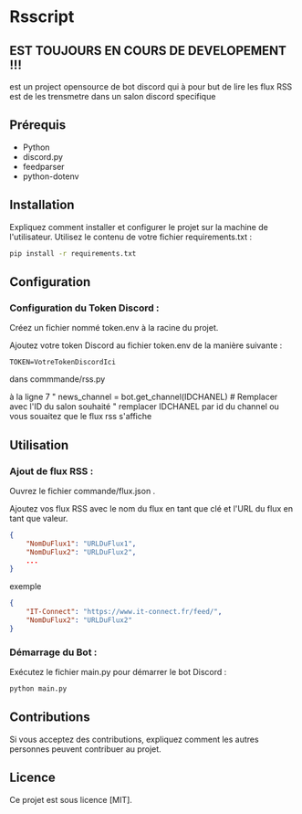 # Rsscript
## EST TOUJOURS EN COURS DE DEVELOPEMENT !!!

est un project opensource de bot discord qui à pour but de lire les flux RSS
est de les trensmetre dans un salon discord specifique


## Prérequis

- Python
- discord.py
- feedparser
- python-dotenv

## Installation
Expliquez comment installer et configurer le projet sur la machine de l'utilisateur. Utilisez le contenu de votre fichier requirements.txt :

```bash
pip install -r requirements.txt
```

## Configuration
### Configuration du Token Discord :

Créez un fichier nommé token.env à la racine du projet.

Ajoutez votre token Discord au fichier token.env de la manière suivante :


```env
TOKEN=VotreTokenDiscordIci
```

dans commmande/rss.py

à la ligne 7 " news_channel = bot.get_channel(IDCHANEL)  # Remplacer avec l'ID du salon souhaité "
remplacer IDCHANEL par id du channel ou vous souaitez que le flux rss s'affiche


## Utilisation
### Ajout de flux RSS :

Ouvrez le fichier commande/flux.json .

Ajoutez vos flux RSS avec le nom du flux en tant que clé et l'URL du flux en tant que valeur.

```json
{
    "NomDuFlux1": "URLDuFlux1",
    "NomDuFlux2": "URLDuFlux2",
    ...
}
```

exemple

```json
{
    "IT-Connect": "https://www.it-connect.fr/feed/",
    "NomDuFlux2": "URLDuFlux2"
}
```

### Démarrage du Bot :

Exécutez le fichier main.py pour démarrer le bot Discord :

```bash
python main.py
```

## Contributions
Si vous acceptez des contributions, expliquez comment les autres personnes peuvent contribuer au projet.

## Licence
Ce projet est sous licence [MIT].
